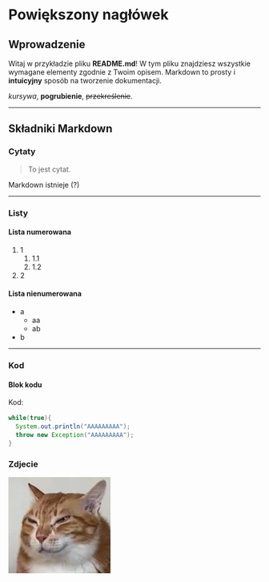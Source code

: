 # Powiększony nagłówek

## Wprowadzenie

Witaj w przykładzie pliku **README.md**! W tym pliku znajdziesz wszystkie wymagane elementy zgodnie z Twoim opisem. Markdown to prosty i **intuicyjny** sposób na tworzenie dokumentacji.

*kursywa*, **pogrubienie**, ~~przekreślenie~~. 

---

## Składniki Markdown

### Cytaty

> To jest cytat.

Markdown istnieje (?)

---

### Listy

#### Lista numerowana
1. 1
   1. 1.1
   2. 1.2
2. 2

#### Lista nienumerowana
- a
  - aa
  - ab
- b

---

### Kod

#### Blok kodu

Kod:

```java
while(true){
  System.out.println("AAAAAAAAA");
  throw new Exception("AAAAAAAAA");
}
```

### Zdjecie
![opis](cat.jpg)
